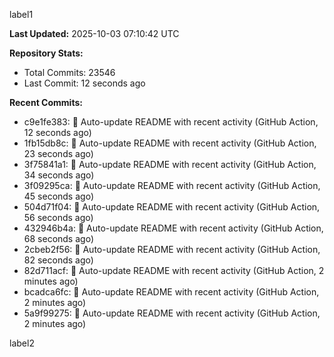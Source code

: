 
label1 
<!-- ACTIVITY_START -->
**Last Updated:** 2025-10-03 07:10:42 UTC

**Repository Stats:**
- Total Commits: 23546
- Last Commit: 12 seconds ago

**Recent Commits:**
- c9e1fe383: 🤖 Auto-update README with recent activity (GitHub Action, 12 seconds ago)
- 1fb15db8c: 🤖 Auto-update README with recent activity (GitHub Action, 23 seconds ago)
- 3f75841a1: 🤖 Auto-update README with recent activity (GitHub Action, 34 seconds ago)
- 3f09295ca: 🤖 Auto-update README with recent activity (GitHub Action, 45 seconds ago)
- 504d71f04: 🤖 Auto-update README with recent activity (GitHub Action, 56 seconds ago)
- 432946b4a: 🤖 Auto-update README with recent activity (GitHub Action, 68 seconds ago)
- 2cbeb2f56: 🤖 Auto-update README with recent activity (GitHub Action, 82 seconds ago)
- 82d711acf: 🤖 Auto-update README with recent activity (GitHub Action, 2 minutes ago)
- bcadca6fc: 🤖 Auto-update README with recent activity (GitHub Action, 2 minutes ago)
- 5a9f99275: 🤖 Auto-update README with recent activity (GitHub Action, 2 minutes ago)
<!-- ACTIVITY_END -->

label2
